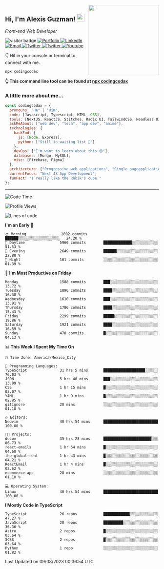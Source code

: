<img align='right' src="https://media.giphy.com/media/M9gbBd9nbDrOTu1Mqx/giphy.gif" width="230">
<h2>Hi, I'm Alexis Guzman! <img src="https://media.giphy.com/media/hvRJCLFzcasrR4ia7z/giphy.gif" width="25px"></h2>
<p><em>Front-end Web Developer</em></p>

<p>
  <img src="https://visitor-badge.glitch.me/badge?page_id=a12989x.a12989x&left_color=black&right_color=gray" alt="visitor badge"/>
  <a href='https://www.codingcodax.dev/' target='_blank'>
    <img alt='Portfolio' src='https://img.shields.io/badge/Portfolio-black?logo=vercel&style=flat-square'>
  </a>
  <a href='https://linkedin.com/in/codingcodax/' target='_blank'>
    <img alt='LinkedIn' src='https://img.shields.io/badge/LinkedIn-black?logo=LinkedIn&style=flat-square'>
  </a>
  <a href='mailto:codingcodax@gmail.com' target='_blank'>
    <img alt='Email' src='https://img.shields.io/badge/Email-black?logo=Gmail&style=flat-square'>
  </a>
  <a href='https://twitter.com/codingcodax' target='_blank'>
    <img alt='Twitter' src='https://img.shields.io/badge/Twitter-black?logo=Twitter&style=flat-square'>
  </a>
  <a href='https://www.instagram.com/codingcodax/' target='_blank'>
    <img alt='Twitter' src='https://img.shields.io/badge/Instagram-black?logo=Instagram&style=flat-square'>
  </a>
  <a href='https://www.youtube.com/@codingcodax' target='_blank'>
    <img alt='Youtube' src='https://img.shields.io/badge/YouTube-black?logo=Youtube&style=flat-square'>
  </a>
</p>

👇 Hit in your console or terminal to connect with me.

```bash
npx codingcodax 
```
**👆 This command line tool can be found at [npx codingcodax](https://github.com/codingcodax/npx-codingcodax)**

<h3>A little more about me...</h3>

```javascript
const codingcodax = {
  pronouns: "He" | "Him",
  code: [Javascript, Typescript, HTML, CSS],
  tools: [NextJS, ReactJS, Stitches, Radix UI, TailwindCSS, Headless UI, Prisma],
  askMeAbout: ["web dev", "tech", "app dev", "anime"],
  technologies: {
    backEnd: {
      js: [Node, Express],
      python: ["Still in waiting list 🥲"]
    },
    devOps: ["I'm want to learn about this 😊"],
    databases: [Mongo, MySQL],
    misc: [Firebase, Figma]
  },
  architecture: ["Progressive web applications", "Single pageapplications"],
  currentFocus: "Next JS App Development",
  funFact: "I really like the Rubik's cube."
};
```

---

<!--START_SECTION:waka-->
![Code Time](http://img.shields.io/badge/Code%20Time-1%2C603%20hrs%2015%20mins-blue)

![Profile Views](http://img.shields.io/badge/Profile%20Views-0-blue)

![Lines of code](https://img.shields.io/badge/From%20Hello%20World%20I%27ve%20Written-8.0%20million%20lines%20of%20code-blue)

**I'm an Early 🐤** 

```text
🌞 Morning                2802 commits        ██████░░░░░░░░░░░░░░░░░░░   24.20 % 
🌆 Daytime                5966 commits        █████████████░░░░░░░░░░░░   51.53 % 
🌃 Evening                2649 commits        ██████░░░░░░░░░░░░░░░░░░░   22.88 % 
🌙 Night                  161 commits         ░░░░░░░░░░░░░░░░░░░░░░░░░   01.39 % 
```
📅 **I'm Most Productive on Friday** 

```text
Monday                   1588 commits        ███░░░░░░░░░░░░░░░░░░░░░░   13.72 % 
Tuesday                  1896 commits        ████░░░░░░░░░░░░░░░░░░░░░   16.38 % 
Wednesday                1610 commits        ███░░░░░░░░░░░░░░░░░░░░░░   13.91 % 
Thursday                 1786 commits        ████░░░░░░░░░░░░░░░░░░░░░   15.43 % 
Friday                   2299 commits        █████░░░░░░░░░░░░░░░░░░░░   19.86 % 
Saturday                 1921 commits        ████░░░░░░░░░░░░░░░░░░░░░   16.59 % 
Sunday                   478 commits         █░░░░░░░░░░░░░░░░░░░░░░░░   04.13 % 
```


📊 **This Week I Spent My Time On** 

```text
🕑︎ Time Zone: America/Mexico_City

💬 Programming Languages: 
TypeScript               31 hrs 5 mins       ███████████████████░░░░░░   76.03 % 
JSON                     5 hrs 40 mins       ███░░░░░░░░░░░░░░░░░░░░░░   13.89 % 
CSS                      1 hr 15 mins        █░░░░░░░░░░░░░░░░░░░░░░░░   03.07 % 
YAML                     1 hr 9 mins         █░░░░░░░░░░░░░░░░░░░░░░░░   02.85 % 
gitignore                28 mins             ░░░░░░░░░░░░░░░░░░░░░░░░░   01.18 % 

🔥 Editors: 
Neovim                   40 hrs 54 mins      █████████████████████████   100.00 % 

🐱‍💻 Projects: 
docom                    35 hrs 28 mins      ██████████████████████░░░   86.73 % 
react-emails             1 hr 54 mins        █░░░░░░░░░░░░░░░░░░░░░░░░   04.68 % 
the-global-rent          1 hr 43 mins        █░░░░░░░░░░░░░░░░░░░░░░░░   04.21 % 
ReactEmail               1 hr 4 mins         █░░░░░░░░░░░░░░░░░░░░░░░░   02.62 % 
ecommerce-app            28 mins             ░░░░░░░░░░░░░░░░░░░░░░░░░   01.18 % 

💻 Operating System: 
Linux                    40 hrs 54 mins      █████████████████████████   100.00 % 
```

**I Mostly Code in TypeScript** 

```text
TypeScript               26 repos            ████████████░░░░░░░░░░░░░   47.27 % 
JavaScript               20 repos            █████████░░░░░░░░░░░░░░░░   36.36 % 
Astro                    2 repos             █░░░░░░░░░░░░░░░░░░░░░░░░   03.64 % 
SCSS                     2 repos             █░░░░░░░░░░░░░░░░░░░░░░░░   03.64 % 
Python                   1 repo              ░░░░░░░░░░░░░░░░░░░░░░░░░   01.82 % 
```




 Last Updated on 09/08/2023 00:36:54 UTC
<!--END_SECTION:waka-->
